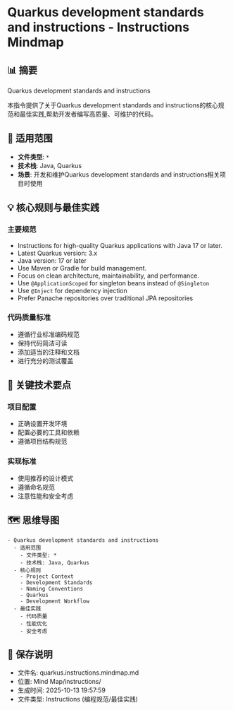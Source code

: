 # Quarkus development standards and instructions - Instructions Mindmap

## 📊 摘要
Quarkus development standards and instructions

本指令提供了关于Quarkus development standards and instructions的核心规范和最佳实践,帮助开发者编写高质量、可维护的代码。

## 🎯 适用范围
- **文件类型**: `*`
- **技术栈**: Java, Quarkus
- **场景**: 开发和维护Quarkus development standards and instructions相关项目时使用

## 💡 核心规则与最佳实践

### 主要规范
- Instructions for high-quality Quarkus applications with Java 17 or later.
- Latest Quarkus version: 3.x
- Java version: 17 or later
- Use Maven or Gradle for build management.
- Focus on clean architecture, maintainability, and performance.
- Use `@ApplicationScoped` for singleton beans instead of `@Singleton`
- Use `@Inject` for dependency injection
- Prefer Panache repositories over traditional JPA repositories

### 代码质量标准
- 遵循行业标准编码规范
- 保持代码简洁可读
- 添加适当的注释和文档
- 进行充分的测试覆盖

## 📝 关键技术要点

### 项目配置
- 正确设置开发环境
- 配置必要的工具和依赖
- 遵循项目结构规范

### 实现标准
- 使用推荐的设计模式
- 遵循命名规范
- 注意性能和安全考虑

## 🗺️ 思维导图

```mindmap
- Quarkus development standards and instructions
  - 适用范围
    - 文件类型: *
    - 技术栈: Java, Quarkus
  - 核心规则
    - Project Context
    - Development Standards
    - Naming Conventions
    - Quarkus
    - Development Workflow
  - 最佳实践
    - 代码质量
    - 性能优化
    - 安全考虑
```

## 💾 保存说明
- 文件名: quarkus.instructions.mindmap.md
- 位置: Mind Map/instructions/
- 生成时间: 2025-10-13 19:57:59
- 文件类型: Instructions (编程规范/最佳实践)
